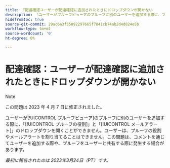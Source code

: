 ```yaml
---
title: 「配達確認ユーザーが配達確認に追加されたときにドロップダウンが開かない
description: 「ユーザーがプルーフビューアのプルーフに別のユーザーを追加する際に、プルーフの役割とメールアラートのドロップダウンを開くことができません。 ユーザーは、プルーフの役割やメールアラートを割り当てることはできません。これは、コメントを通じてユーザーを追加する際や、プルーフをユーザーと共有する際に発生する場合があります。」
hidefromtoc: true
source-git-commit: 29ac6a3f35892297665f7841cb74ab2d4d824e5b
workflow-type: tm+mt
source-wordcount: '0'
ht-degree: 0%

---
```



# 配達確認：ユーザーが配達確認に追加されたときにドロップダウンが開かない

>[!NOTE]
>
>この問題は 2023 年 4 月 7 日に修正されました。

<!--This article is on WF and WFP TOCs-->

ユーザーが[!UICONTROL プルーフビューア]のプルーフに別のユーザーを追加する際に、「[!UICONTROL プルーフの役割]」と「[!UICONTROL メールアラート]」のドロップダウンを開くことができません。ユーザーは、プルーフの役割やメールアラートを割り当てることはできません。この問題は、コメントを通じてユーザーを追加する際や、プルーフをユーザーと共有する際に発生する場合があります。

_最初に報告されたのは 2023年3月24日（PT）です。_

